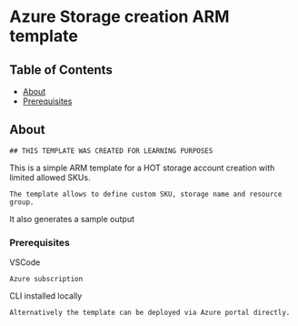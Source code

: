# Azure Storage creation ARM template

## Table of Contents

- [About](#about)
- [Prerequisites](#prerequisites)

## About <a name = "about"></a>
```
## THIS TEMPLATE WAS CREATED FOR LEARNING PURPOSES
```
This is a simple ARM template for a HOT storage account creation with limited allowed SKUs.
```
The template allows to define custom SKU, storage name and resource group. 
```
It also generates a sample output


### Prerequisites  <a name = "prerequisites"></a>

VSCode
```
Azure subscription
```
CLI installed locally
```
Alternatively the template can be deployed via Azure portal directly.
